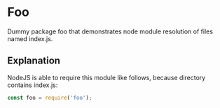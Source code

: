 # Foo

Dummy package foo that demonstrates node module resolution of files named
index.js.

## Explanation

NodeJS is able to require this module like follows, because directory contains
index.js:

```js
const foo = require('foo');
```
